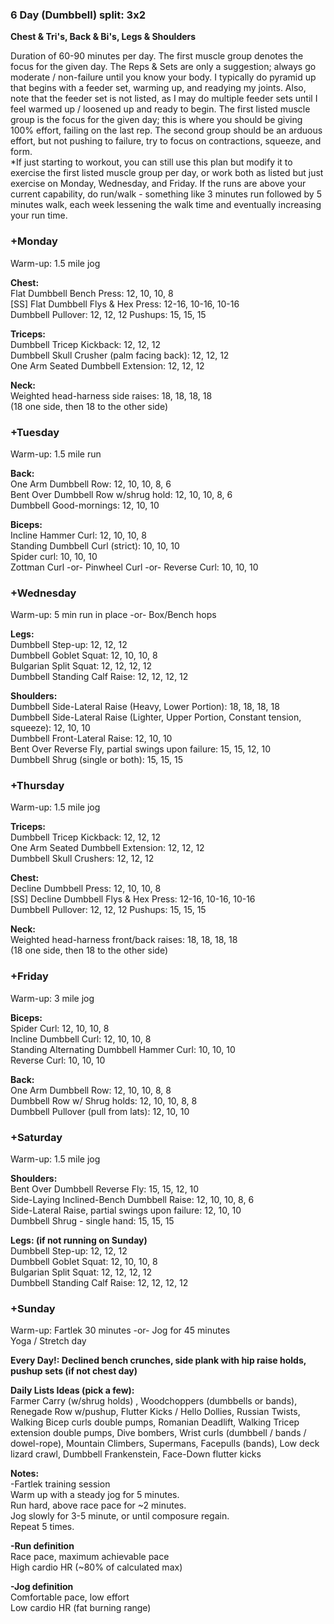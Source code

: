 ### **6 Day (Dumbbell) split: 3x2**
**Chest & Tri's, Back & Bi's, Legs & Shoulders**  

Duration of 60-90 minutes per day. The first muscle group denotes the focus for the given day.  The Reps & Sets are only a suggestion; always go moderate / non-failure until you know your body.  I typically do pyramid up that begins with a feeder set, warming up, and readying my joints. Also, note that the feeder set is not listed, as I may do multiple feeder sets until I feel warmed up /  loosened up and ready to begin. The first listed muscle group is the focus for the given day; this is where you should be giving 100% effort, failing on the last rep.  The second group should be an arduous effort, but not pushing to failure, try to focus on contractions,  squeeze, and form.  
*If just starting to workout, you can still use this plan but modify it to exercise the first listed muscle group per day, or work both as listed but just exercise on Monday, Wednesday, and Friday. If the runs are above your current capability, do run/walk - something like 3 minutes run followed by 5 minutes walk, each week lessening the walk time and eventually increasing your run time.



### **+Monday**  
Warm-up: 1.5 mile jog  

**Chest:**  
Flat Dumbbell Bench Press: 12, 10, 10, 8  
[SS] Flat Dumbbell Flys & Hex Press: 12-16, 10-16, 10-16  
Dumbbell Pullover: 12, 12, 12
Pushups: 15, 15, 15  

**Triceps:**  
Dumbbell Tricep Kickback: 12, 12, 12  
Dumbbell Skull Crusher (palm facing back): 12, 12, 12  
One Arm Seated Dumbbell Extension: 12, 12, 12  

**Neck:**  
Weighted head-harness side raises: 18, 18, 18, 18  
(18 one side, then 18 to the other side)    


### +Tuesday  
Warm-up: 1.5 mile run  

**Back:**  
One Arm Dumbbell Row: 12, 10, 10, 8, 6  
Bent Over Dumbbell Row w/shrug hold: 12, 10, 10, 8, 6  
Dumbbell Good-mornings: 12, 10, 10  

**Biceps:**  
Incline Hammer Curl: 12, 10, 10, 8  
Standing Dumbbell Curl (strict): 10, 10, 10  
Spider curl: 10, 10, 10  
Zottman Curl -or- Pinwheel Curl -or- Reverse Curl: 10, 10, 10  


### +Wednesday  
Warm-up: 5 min run in place -or- Box/Bench hops  

**Legs:**  
Dumbbell Step-up: 12, 12, 12  
Dumbbell Goblet Squat: 12, 10, 10, 8  
Bulgarian Split Squat: 12, 12, 12, 12  
Dumbbell Standing Calf Raise: 12, 12, 12, 12  

**Shoulders:**  
Dumbbell Side-Lateral Raise (Heavy, Lower Portion): 18, 18, 18, 18  
Dumbbell Side-Lateral Raise (Lighter, Upper Portion, Constant tension, squeeze): 12, 10, 10  
Dumbbell Front-Lateral Raise: 12, 10, 10  
Bent Over Reverse Fly, partial swings upon failure: 15, 15, 12, 10  
Dumbbell Shrug (single or both): 15, 15, 15  


### +Thursday  
Warm-up: 1.5 mile jog  

**Triceps:**  
Dumbbell Tricep Kickback: 12, 12, 12  
One Arm Seated Dumbbell Extension: 12, 12, 12  
Dumbbell Skull Crushers: 12, 12, 12  

**Chest:**  
Decline Dumbbell Press: 12, 10, 10, 8  
[SS] Decline Dumbbell Flys & Hex Press: 12-16, 10-16, 10-16  
Dumbbell Pullover: 12, 12, 12
Pushups: 15, 15, 15  

**Neck:**  
Weighted head-harness front/back raises: 18, 18, 18, 18  
(18 one side, then 18 to the other side)  


### +Friday  
Warm-up: 3 mile jog  

**Biceps:**  
Spider Curl: 12, 10, 10, 8  
Incline Dumbbell Curl: 12, 10, 10, 8  
Standing Alternating Dumbbell Hammer Curl: 10, 10, 10  
Reverse Curl: 10, 10, 10  

**Back:**  
One Arm Dumbbell Row: 12, 10, 10, 8, 8  
Dumbbell Row w/ Shrug holds: 12, 10, 10, 8, 8  
Dumbbell Pullover (pull from lats): 12, 10, 10  


### +Saturday  
Warm-up: 1.5 mile jog

**Shoulders:**  
Bent Over Dumbbell Reverse Fly: 15, 15, 12, 10  
Side-Laying Inclined-Bench Dumbbell Raise: 12, 10, 10, 8, 6  
Side-Lateral Raise, partial swings upon failure: 12, 10, 10  
Dumbbell Shrug - single hand: 15, 15, 15  

**Legs: (if not running on Sunday)**  
Dumbbell Step-up: 12, 12, 12  
Dumbbell Goblet Squat: 12, 10, 10, 8  
Bulgarian Split Squat: 12, 12, 12, 12  
Dumbbell Standing Calf Raise: 12, 12, 12, 12  


### +Sunday
Warm-up: Fartlek 30 minutes -or- Jog for 45 minutes  
Yoga / Stretch day  

  

**Every Day!: Declined bench crunches, side plank with hip raise holds, pushup sets (if not chest day)**  

**Daily Lists Ideas (pick a few):**  
Farmer Carry (w/shrug holds) , Woodchoppers (dumbbells or bands), Renegade Row w/pushup, Flutter Kicks / Hello Dollies, Russian Twists, Walking Bicep curls double pumps, Romanian Deadlift, Walking Tricep extension double pumps, Dive bombers, Wrist curls (dumbbell / bands / dowel-rope), Mountain Climbers, Supermans, Facepulls (bands), Low deck lizard crawl, Dumbbell Frankenstein, Face-Down flutter kicks  

**Notes:**  
-Fartlek training session  
Warm up with a steady jog for 5 minutes.  
Run hard, above race pace for ~2 minutes.  
Jog slowly for 3-5 minute, or until composure regain.  
Repeat 5 times.  

**-Run definition**  
Race pace, maximum achievable pace  
High cardio HR (~80% of calculated max)  

**-Jog definition**  
Comfortable pace, low effort  
Low cardio HR (fat burning range)
